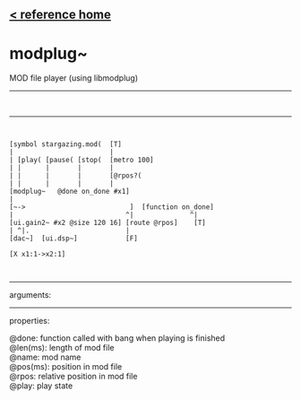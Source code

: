 [< reference home](ceammc_lib.html)
---

# modplug~


MOD file player (using libmodplug)

---

<br>


---


```


[symbol stargazing.mod(  [T]
|                        |
| [play( [pause( [stop(  [metro 100]
| |      |       |       |
| |      |       |       [@rpos?(
| |      |       |       |
[modplug~   @done on_done #x1]
|
[~->                          ]  [function on_done]
|                            ^|              ^|
[ui.gain2~ #x2 @size 120 16] [route @rpos]    [T]
| ^|.                        |
[dac~]  [ui.dsp~]            [F]

[X x1:1->x2:1]

            
```

---
arguments:


---
properties:

@done: function called with bang when playing is
            finished<br>
@len(ms): 
            length of mod file<br>
@name: mod name<br>
@pos(ms): position in mod
            file<br>
@rpos: relative
            position in mod file<br>
@play: play state<br>

